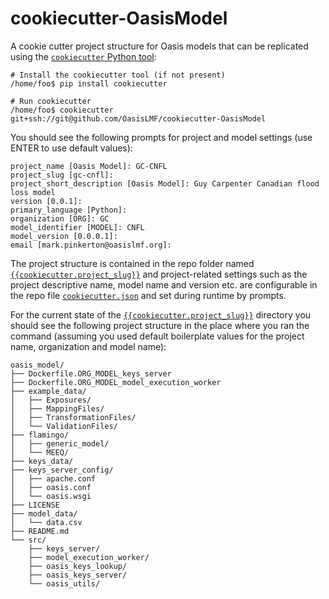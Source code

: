 # cookiecutter-OasisModel
A cookie cutter project structure for Oasis models that can be replicated using the <a href="https://pypi.python.org/pypi/cookiecutter" target="_blank">`cookiecutter` Python tool</a>:

    # Install the cookiecutter tool (if not present)
    /home/foo$ pip install cookiecutter
    
    # Run cookiecutter
    /home/foo$ cookiecutter git+ssh://git@github.com/OasisLMF/cookiecutter-OasisModel

You should see the following prompts for project and model settings (use ENTER to use default values):
    
    project_name [Oasis Model]: GC-CNFL
    project_slug [gc-cnfl]: 
    project_short_description [Oasis Model]: Guy Carpenter Canadian flood loss model
    version [0.0.1]: 
    primary_language [Python]: 
    organization [ORG]: GC
    model_identifier [MODEL]: CNFL
    model_version [0.0.0.1]: 
    email [mark.pinkerton@oasislmf.org]: 

The project structure is contained in the repo folder named <a href="https://github.com/OasisLMF/cookiecutter-OasisModel/tree/master/%7B%7Bcookiecutter.project_slug%7D%7D" target="_blank">`{{cookiecutter.project_slug}}`</a> and project-related settings such as the project descriptive name, model name and version etc. are configurable in the repo file <a href="https://github.com/OasisLMF/cookiecutter-OasisModel/blob/master/cookiecutter.json" target="_blank">`cookiecutter.json`</a> and set during runtime by prompts.

For the current state of the <a href="https://github.com/OasisLMF/cookiecutter-OasisModel/tree/master/%7B%7Bcookiecutter.project_slug%7D%7D" target="_blank">`{{cookiecutter.project_slug}}`</a> directory you should see the following project structure in the place where you ran the command (assuming you used default boilerplate values for the project name, organization and model name):

    oasis_model/
    ├── Dockerfile.ORG_MODEL_keys_server
    ├── Dockerfile.ORG_MODEL_model_execution_worker
    ├── example_data/
    │   ├── Exposures/
    │   ├── MappingFiles/
    │   ├── TransformationFiles/
    │   └── ValidationFiles/
    ├── flamingo/
    │   ├── generic_model/
    │   └── MEEQ/
    ├── keys_data/
    ├── keys_server_config/
    │   ├── apache.conf
    │   ├── oasis.conf
    │   └── oasis.wsgi
    ├── LICENSE
    ├── model_data/
    │   └── data.csv
    ├── README.md
    └── src/
        ├── keys_server/
        ├── model_execution_worker/
        ├── oasis_keys_lookup/
        ├── oasis_keys_server/
        └── oasis_utils/

